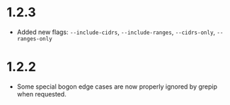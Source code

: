 # 1.2.3

* Added new flags: `--include-cidrs`, `--include-ranges`, `--cidrs-only`, `--ranges-only`

# 1.2.2

* Some special bogon edge cases are now properly ignored by grepip when requested.
